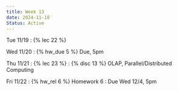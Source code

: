 ```yaml
---
title: Week 13
date: 2024-11-18
Status: Active
---
```


Tue 11/19
: {% lec 22 %}

Wed 11/20
: {% hw_due 5 %} Due, 5pm

Thu 11/21
: {% lec 23 %}
: {% disc 13 %} OLAP, Parallel/Distributed Computing

Fri 11/22
: {% hw_rel 6 %} Homework 6
  : Due Wed 12/4, 5pm
